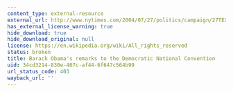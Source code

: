 ```yaml
---
content_type: external-resource
external_url: http://www.nytimes.com/2004/07/27/politics/campaign/27TEXT-OBAMA.html?pagewanted=all
has_external_license_warning: true
hide_download: true
hide_download_original: null
license: https://en.wikipedia.org/wiki/All_rights_reserved
status: broken
title: Barack Obama's remarks to the Democratic National Convention
uid: 34cd3214-830e-407c-af44-6f647c564b99
url_status_code: 403
wayback_url: ''
---
```

